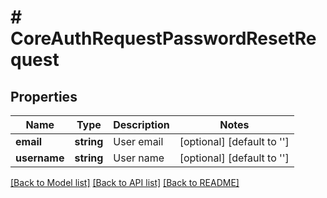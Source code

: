 # # CoreAuthRequestPasswordResetRequest

## Properties

Name | Type | Description | Notes
------------ | ------------- | ------------- | -------------
**email** | **string** | User email | [optional] [default to '']
**username** | **string** | User name | [optional] [default to '']

[[Back to Model list]](../../README.md#models) [[Back to API list]](../../README.md#endpoints) [[Back to README]](../../README.md)
